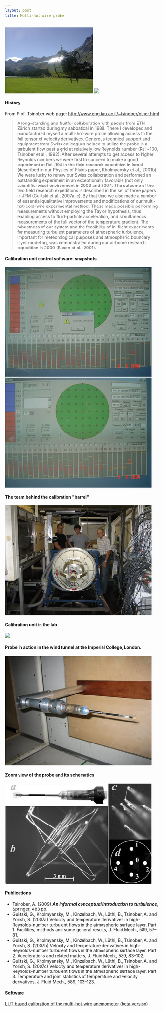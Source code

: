 ```yaml
---
layout: post
title: Multi-hot-wire probe
---
```




![](../images/calibration_in_situ.jpg)
![](http://lh3.google.com/particle.tracking/R3QZFDkCvjI/AAAAAAAABSQ/VU6CpdzqR74/s288/theprobe.jpg)

#### History
From Prof. Tsinober web page: <http://www.eng.tau.ac.il/~tsinober/other.html>

> A long-standing and fruitful collaboration with people from ETH Zürich started during my sabbatical in 1988. There I developed and manufactured myself a multi-hot-wire probe allowing access to the full tensor of velocity derivatives. Generous technical support and equipment from Swiss colleagues helped to utilize the probe in a turbulent flow past a grid at relatively low Reynolds number (Rel ~100, Tsinober et al., 1992). After several attempts to get access to higher Reynolds numbers we were first to succeed to make a good experiment at Rel~104 in the field research expedition in Israel (described in our Physics of Fluids paper, Kholmyansky et al., 2001b). We were lucky to renew our Swiss collaboration and performed an outstanding experiment in an exceptionally favorable (not only scientific-wise) environment in 2003 and 2004. The outcome of the two field research expeditions is described in the set of three papers in JFM (Gulitski et al., 2007a–c). By that time we also made a number of essential qualitative improvements and modifications of our multi-hot-cold-wire experimental method. These made possible performing measurements without employing the Taylor hypothesis, thus enabling access to fluid-particle acceleration, and simultaneous measurements of the full vector of the temperature gradient. The robustness of our system and the feasibility of in-flight experiments for measuring turbulent parameters of atmospheric turbulence, important for meteorological purposes and atmospheric boundary layer modeling, was demonstrated during our airborne research expedition in 2000 (Busen et al., 2001).


#### Calibration unit control software: snapshots

![](../images/DSC00090.jpg)  ![](../images/DSC00091.jpg)

#### The team behind the calibration "barrel"

![](../images/IMG_0167.jpg)

#### Calibration unit in the lab

![](http://lh3.google.com/particle.tracking/R3QZMDkCvkI/AAAAAAAABSY/bOi4hCympOk/s288/Image003.jpg)


#### Probe in action in the wind tunnel at the Imperial College, London.

![](../images/IMG_0177.jpg)



#### Zoom view of the probe and its schematics

![](../images/probeBW.jpg)




#### Publications
* Tsinober, A. (2009) ***An informal conceptual introduction to turbulence***, Springer, 483 pp.
* Gulitski, G., Kholmyansky, M., Kinzelbach, W., Lüthi, B., Tsinober, A. and Yorish, S. (2007a) Velocity and temperature derivatives in high-Reynolds-number turbulent flows in the atmospheric surface layer. Part 1. Facilities, methods and some general results, J. Fluid Mech., 589, 57–81.
* Gulitski, G., Kholmyansky, M., Kinzelbach, W., Lüthi, B., Tsinober, A. and Yorish, S. (2007b) Velocity and temperature derivatives in high-Reynolds-number turbulent flows in the atmospheric surface layer. Part 2. Accelerations and related matters, J. Fluid Mech., 589, 83–102.
* Gulitski, G., Kholmyansky, M., Kinzelbach, W., Lüthi, B., Tsinober, A. and Yorish, S. (2007c) Velocity and temperature derivatives in high-Reynolds-number turbulent flows in the atmospheric surface layer. Part 3. Temperature and joint statistics of temperature and velocity derivatives, J. Fluid Mech., 589, 103–123.



#### [Software](software.html)

[LUT based calibration of the multi-hot-wire anemometer (beta version)](hot_wire_calibration.html)
